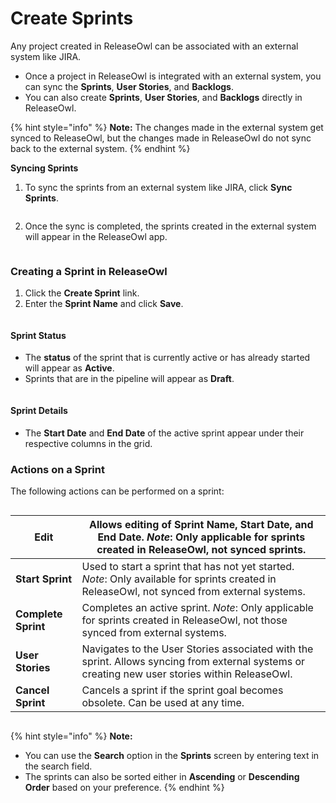 # Create Sprints

Any project created in ReleaseOwl can be associated with an external system like JIRA.

* Once a project in ReleaseOwl is integrated with an external system, you can sync the **Sprints**, **User Stories**, and **Backlogs**.
* You can also create **Sprints**, **User Stories**, and **Backlogs** directly in ReleaseOwl.

{% hint style="info" %}
**Note:** The changes made in the external system get synced to ReleaseOwl, but the changes made in ReleaseOwl do not sync back to the external system.
{% endhint %}

**Syncing Sprints**

1. To sync the sprints from an external system like JIRA, click **Sync Sprints**.

<figure><img src="https://open.gitbook.com/~gitbook/image?url=https%3A%2F%2F1890383800-files.gitbook.io%2F%7E%2Ffiles%2Fv0%2Fb%2Fgitbook-x-prod.appspot.com%2Fo%2Fspaces%252FDWyxe6hm5vqosFaByVgs%252Fuploads%252FDgqEzwL0HcSRHEpL6xna%252Fimage.png%3Falt%3Dmedia%26token%3D2f3a41fe-eddb-4011-beec-2c41eab29759&#x26;width=768&#x26;dpr=4&#x26;quality=100&#x26;sign=cbd7f6c4&#x26;sv=2" alt=""><figcaption></figcaption></figure>

2. Once the sync is completed, the sprints created in the external system will appear in the ReleaseOwl app.

<figure><img src="https://open.gitbook.com/~gitbook/image?url=https%3A%2F%2F1890383800-files.gitbook.io%2F%7E%2Ffiles%2Fv0%2Fb%2Fgitbook-x-prod.appspot.com%2Fo%2Fspaces%252FDWyxe6hm5vqosFaByVgs%252Fuploads%252FUSnldKt9Rvt7FE7D6LAN%252Fimage.png%3Falt%3Dmedia%26token%3De7689de9-8c79-4210-a26c-a5582ee3e732&#x26;width=768&#x26;dpr=4&#x26;quality=100&#x26;sign=2c622caa&#x26;sv=2" alt=""><figcaption></figcaption></figure>

### **Creating a Sprint in ReleaseOwl**

1. Click the **Create Sprint** link.
2. Enter the **Sprint Name** and click **Save**.

<figure><img src="https://open.gitbook.com/~gitbook/image?url=https%3A%2F%2F1890383800-files.gitbook.io%2F%7E%2Ffiles%2Fv0%2Fb%2Fgitbook-x-prod.appspot.com%2Fo%2Fspaces%252FDWyxe6hm5vqosFaByVgs%252Fuploads%252Ff9SKnPfa3Z75Uzj2OyRo%252Fimage.png%3Falt%3Dmedia%26token%3D7cd309b5-c6a8-4d06-9578-20cd66c638ae&#x26;width=768&#x26;dpr=4&#x26;quality=100&#x26;sign=570c248&#x26;sv=2" alt=""><figcaption></figcaption></figure>

#### **Sprint Status**

* The **status** of the sprint that is currently active or has already started will appear as **Active**.
* Sprints that are in the pipeline will appear as **Draft**.

<figure><img src="https://open.gitbook.com/~gitbook/image?url=https%3A%2F%2F1890383800-files.gitbook.io%2F%7E%2Ffiles%2Fv0%2Fb%2Fgitbook-x-prod.appspot.com%2Fo%2Fspaces%252FDWyxe6hm5vqosFaByVgs%252Fuploads%252FHB1aT9iszQ3kux59o67B%252Fimage.png%3Falt%3Dmedia%26token%3D4ff17e07-cd3e-45bf-92d2-673ff0d12d92&#x26;width=768&#x26;dpr=4&#x26;quality=100&#x26;sign=1a42699e&#x26;sv=2" alt=""><figcaption></figcaption></figure>

#### **Sprint Details**

* The **Start Date** and **End Date** of the active sprint appear under their respective columns in the grid.

### **Actions on a Sprint**

The following actions can be performed on a sprint:

<figure><img src="https://open.gitbook.com/~gitbook/image?url=https%3A%2F%2F1890383800-files.gitbook.io%2F%7E%2Ffiles%2Fv0%2Fb%2Fgitbook-x-prod.appspot.com%2Fo%2Fspaces%252FDWyxe6hm5vqosFaByVgs%252Fuploads%252FCqB8DekPZ6qiermJ0XhJ%252Fimage.png%3Falt%3Dmedia%26token%3D4714a56e-b63d-4ddd-87f7-a3290d0b2a60&#x26;width=768&#x26;dpr=4&#x26;quality=100&#x26;sign=e336d3b0&#x26;sv=2" alt=""><figcaption></figcaption></figure>



| **Edit**            | Allows editing of **Sprint Name**, **Start Date**, and **End Date**. _Note_: Only applicable for sprints created in ReleaseOwl, not synced sprints. |
| ------------------- | --------------------------------------------------------------------------------------------------------------------------------------------------- |
| **Start Sprint**    | Used to start a sprint that has not yet started. _Note_: Only available for sprints created in ReleaseOwl, not synced from external systems.        |
| **Complete Sprint** | Completes an active sprint. _Note_: Only applicable for sprints created in ReleaseOwl, not those synced from external systems.                      |
| **User Stories**    | Navigates to the User Stories associated with the sprint. Allows syncing from external systems or creating new user stories within ReleaseOwl.      |
| **Cancel Sprint**   | Cancels a sprint if the sprint goal becomes obsolete. Can be used at any time.                                                                      |

<figure><img src="https://open.gitbook.com/~gitbook/image?url=https%3A%2F%2F1890383800-files.gitbook.io%2F%7E%2Ffiles%2Fv0%2Fb%2Fgitbook-x-prod.appspot.com%2Fo%2Fspaces%252FDWyxe6hm5vqosFaByVgs%252Fuploads%252FePy4XVkL2qhpFL7tRb9P%252Fimage.png%3Falt%3Dmedia%26token%3D2df2e5c3-0345-43ba-ac2f-cd92579476a8&#x26;width=768&#x26;dpr=4&#x26;quality=100&#x26;sign=be6a136b&#x26;sv=2" alt=""><figcaption></figcaption></figure>

{% hint style="info" %}
**Note:**

* You can use the **Search** option in the **Sprints** screen by entering text in the search field.
* The sprints can also be sorted either in **Ascending** or **Descending Order** based on your preference.
{% endhint %}
